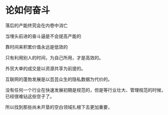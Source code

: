 # 论如何奋斗

落后的产能终究会在内卷中消亡

当埋头前进的奋斗逼是不会提高产能的

靠时间来积累价值永远是低效的

只有利用别人的时间，为自己所用，才是高效的。

外贸大单的成交是以资源共享为前提的。

互联网的蓬勃发展是以芸芸众生的隐私数据为代价的。

没有任何一个行业在快速发展初期是规范的，但是等行业壮大、管理规范的时候，已经很难钻这些空子了。

所以找到那些尚未开垦的空白领域扎根下去更加重要，

> 
